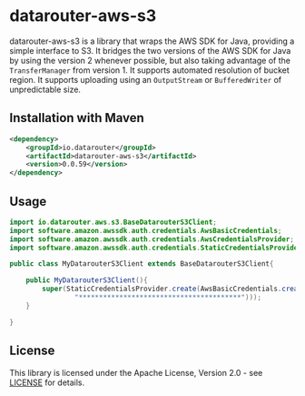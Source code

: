 # datarouter-aws-s3

datarouter-aws-s3 is a library that wraps the AWS SDK for Java, providing a simple interface to S3.
It bridges the two versions of the AWS SDK for Java by using the version 2 whenever possible, but also taking advantage of the `TransferManager` from version 1.
It supports automated resolution of bucket region.
It supports uploading using an `OutputStream` or `BufferedWriter` of unpredictable size.

## Installation with Maven

```xml
<dependency>
	<groupId>io.datarouter</groupId>
	<artifactId>datarouter-aws-s3</artifactId>
	<version>0.0.59</version>
</dependency>
```
## Usage
```java
import io.datarouter.aws.s3.BaseDatarouterS3Client;
import software.amazon.awssdk.auth.credentials.AwsBasicCredentials;
import software.amazon.awssdk.auth.credentials.AwsCredentialsProvider;
import software.amazon.awssdk.auth.credentials.StaticCredentialsProvider;

public class MyDatarouterS3Client extends BaseDatarouterS3Client{

	public MyDatarouterS3Client(){
		super(StaticCredentialsProvider.create(AwsBasicCredentials.create("********************",
				"****************************************")));
	}

}
```

## License

This library is licensed under the Apache License, Version 2.0 - see [LICENSE](../LICENSE) for details.
